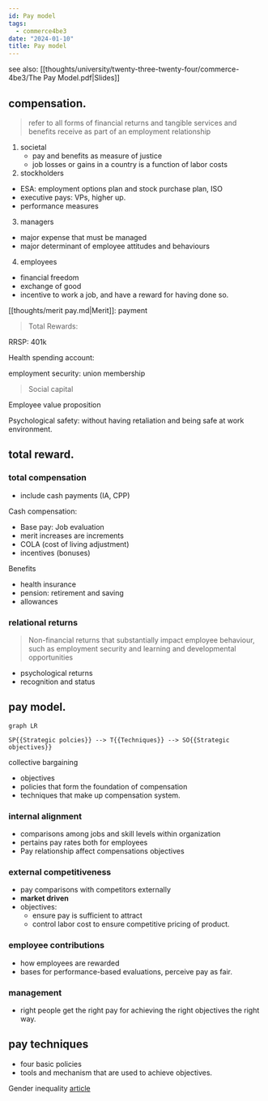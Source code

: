 ```yaml
---
id: Pay model
tags:
  - commerce4be3
date: "2024-01-10"
title: Pay model
---
```

see also: [[thoughts/university/twenty-three-twenty-four/commerce-4be3/The Pay Model.pdf|Slides]]

## compensation.

> refer to all forms of financial returns and tangible services and benefits receive as part of an employment relationship

1. societal
	- pay and benefits as measure of justice
	- job losses or gains in a country is a function of labor costs
2. stockholders
  - ESA: employment options plan and stock purchase plan, ISO
  - executive pays: VPs, higher up.
  - performance measures
3. managers
  - major expense that must be managed
  - major determinant of employee attitudes and behaviours
4. employees
  - financial freedom
  - exchange of good
  - incentive to work a job, and have a reward for having done so.

[[thoughts/merit pay.md|Merit]]: payment

> Total Rewards:

RRSP: 401k

Health spending account:

employment security: union membership

> Social capital

Employee value proposition

Psychological safety: without having retaliation and being safe at work environment.

## total reward.

### total compensation
- include cash payments (IA, CPP)

Cash compensation:
- Base pay: Job evaluation
- merit increases are increments
- COLA (cost of living adjustment)
- incentives (bonuses)

Benefits
- health insurance
- pension: retirement and saving
- allowances

### relational returns

> Non-financial returns that substantially impact employee behaviour, such as employment security and learning and developmental opportunities

- psychological returns
- recognition and status

## pay model.

```mermaid
graph LR

SP{{Strategic polcies}} --> T{{Techniques}} --> SO{{Strategic objectives}}
```

collective bargaining

- objectives
- policies that form the foundation of compensation
- techniques that make up compensation system.

### internal alignment
- comparisons among jobs and skill levels within organization
- pertains pay rates both for employees
- Pay relationship affect compensations objectives

### external competitiveness
- pay comparisons with competitors externally
- **market driven**
- objectives:
	- ensure pay is sufficient to attract
	- control labor cost to ensure competitive pricing of product.

### employee contributions
- how employees are rewarded
- bases for performance-based evaluations, perceive pay as fair.

### management
- right people get the right pay for achieving the right objectives the right way.

## pay techniques
- four basic policies
- tools and mechanism that are used to achieve objectives.


Gender inequality [article](https://web.archive.org/web/20230602214140/https://www.theglobeandmail.com/business/careers/article-not-a-single-large-public-canadian-firm-has-closed-the-gender-pay-gap/)
